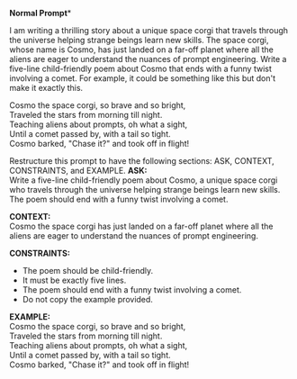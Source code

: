 **Normal Prompt***

I am writing a thrilling story about a unique space corgi that travels through the universe helping strange beings learn new skills. The space corgi, whose name is Cosmo, has just landed on a far-off planet where all the aliens are eager to understand the nuances of prompt engineering. Write a five-line child-friendly poem about Cosmo that ends with a funny twist involving a comet. For example, it could be something like this but don't make it exactly this.

Cosmo the space corgi, so brave and so bright,  
Traveled the stars from morning till night.  
Teaching aliens about prompts, oh what a sight,  
Until a comet passed by, with a tail so tight.  
Cosmo barked, "Chase it?" and took off in flight!



Restructure this prompt to have the following sections: ASK, CONTEXT, CONSTRAINTS, and EXAMPLE.
**ASK:**  
Write a five-line child-friendly poem about Cosmo, a unique space corgi who travels through the universe helping strange beings learn new skills. The poem should end with a funny twist involving a comet.

**CONTEXT:**  
Cosmo the space corgi has just landed on a far-off planet where all the aliens are eager to understand the nuances of prompt engineering. 

**CONSTRAINTS:**  
- The poem should be child-friendly.
- It must be exactly five lines.
- The poem should end with a funny twist involving a comet.
- Do not copy the example provided.

**EXAMPLE:**  
Cosmo the space corgi, so brave and so bright,  
Traveled the stars from morning till night.  
Teaching aliens about prompts, oh what a sight,  
Until a comet passed by, with a tail so tight.  
Cosmo barked, "Chase it?" and took off in flight!